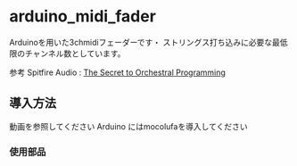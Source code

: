 # arduino_midi_fader


Arduinoを用いた3chmidiフェーダーです・
ストリングス打ち込みに必要な最低限のチャンネル数としています。

参考
Spitfire Audio : [The Secret to Orchestral Programming](https://www.youtube.com/watch?v=7Vxj4ghJHtY)


## 導入方法
動画を参照してください 
Arduino にはmocolufaを導入してください

### 使用部品

